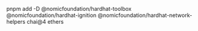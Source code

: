 pnpm add -D @nomicfoundation/hardhat-toolbox @nomicfoundation/hardhat-ignition @nomicfoundation/hardhat-network-helpers chai@4 ethers